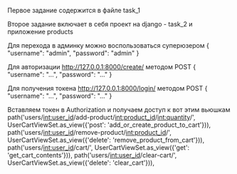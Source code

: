 Первое задание содержится в файле task_1

Второе задание включает в себя проект на django - task_2 и приложение products

Для перехода в админку можно воспользоваться суперюзером 
{
  "username": "admin",
  "password": "admin"
}

Для авторизации http://127.0.0.1:8000/create/ методом POST
{
  "username": "...",
  "password": "..."
}

Для получения токена http://127.0.0.1:8000/login/  методом POST
{
  "username": "...",
  "password": "..."
}

Вставляем токен в Authorization и получаем доступ к вот этим вьюшкам
    path('users/<int:user_id>/add-product/<int:product_id>/<int:quantity>/', UserCartViewSet.as_view({'post': 'add_or_create_product_to_cart'})),
    path('users/<int:user_id>/remove-product/<int:product_id>/', UserCartViewSet.as_view({'delete': 'remove_product_from_cart'})),
    path('users/<int:user_id>/cart/', UserCartViewSet.as_view({'get': 'get_cart_contents'})),
    path('users/<int:user_id>/clear-cart/', UserCartViewSet.as_view({'delete': 'clear_cart'})),
